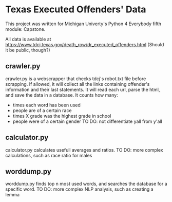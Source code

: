 # Texas Executed Offenders' Data
This project was written for Michigan Univerty's
Python 4 Everybody fifth module: Capstone.

All data is available at https://www.tdcj.texas.gov/death_row/dr_executed_offenders.html
(Should it be public, though?)

## crawler.py
crawler.py is a webscrapper that checks
tdcj's robot.txt file before scrapping.
If allowed, it will collect all the links
containing offender's information and 
their last statements.
It will read each url, parse the html,
and save the data in a database. 
It counts how many:
- times each word has been used
- people are of a certain race
- times X grade was the highest grade in school
- people were of a certain gender
TO DO: not differentiate yall from y'all

## calculator.py
calculator.py calculates usefull 
averages and ratios.
TO DO: more complex calculations, 
such as race ratio for males

## worddump.py
worddump.py finds top n most used
words, and searches the database for
a specific word.
TO DO: more complex NLP analysis, 
such as creating a lemma
